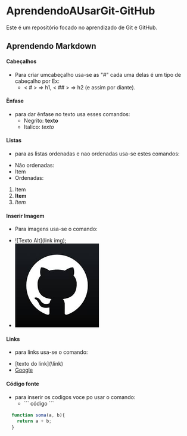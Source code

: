 # AprendendoAUsarGit-GitHub

Este é um repositório focado no aprendizado de Git e GitHub.

## Aprendendo Markdown

#### Cabeçalhos

- Para criar umcabeçalho usa-se as "#" cada uma delas é um tipo de cabeçalho
  por Ex:  
  * < # > => h1, < ## > => h2 (e assim por diante).
 
 #### Ênfase

- para dar ênfase no texto usa esses comandos:
  * Negrito:  **texto**
  * Italico:  *texto*

#### Listas

- para as listas ordenadas e nao ordenadas usa-se estes comandos:
 * Não ordenadas:
  * Item
 * Ordenadas:
  1. Item
  2. **Item**
  3. *Item*

#### Inserir Imagem

- Para imagens usa-se o comando:
 * ![Texto Alt](link img);
* ![gitHubImage](./Img/GitHubIMG.jpeg)

#### Links

- para links usa-se o comando:
* \[texto do link\](\link\)
* [Google](google.com)

#### Código fonte

- para inserir os codigos voce po usar o comando:
  * \``` código ```
```javascript
  function soma(a, b){
    return a + b;
  }
```



